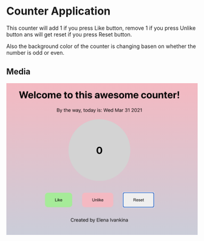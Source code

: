 # Counter Application

This counter will add 1 if you press Like button, remove 1 if you press Unlike button ans will get reset if you press Reset button.

Also the background color of the counter is changing basen on whether the number is odd or even.

## Media

![Counter Application](app_screenshot.png)
